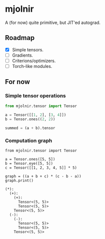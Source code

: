 # mjolnir

A (for now) quite primitive, but JIT'ed autograd.

## Roadmap

- [x] Simple tensors.
- [ ] Gradients.
- [ ] Criterions/optimizers.
- [ ] Torch-like modules.

## For now

### Simple tensor operations

```python
from mjolnir.tensor import Tensor

a = Tensor([[1, 2], [3, 4]])
b = Tensor.ones((2, 2))

summed = (a + b).tensor
```

### Computation graph

```
from mjolnir.tensor import Tensor

a = Tensor.ones([5, 5])
b = Tensor.eye([5, 5])
c = Tensor([[1, 2, 3, 4, 5]] * 5)

graph = ((a + b + c) * (c - b - a))
graph.print()
```

```
(*):
  (+):
    (+):
      Tensor<(5, 5)>
      Tensor<(5, 5)>
    Tensor<(5, 5)>
  (-):
    (-):
      Tensor<(5, 5)>
      Tensor<(5, 5)>
    Tensor<(5, 5)>
```
